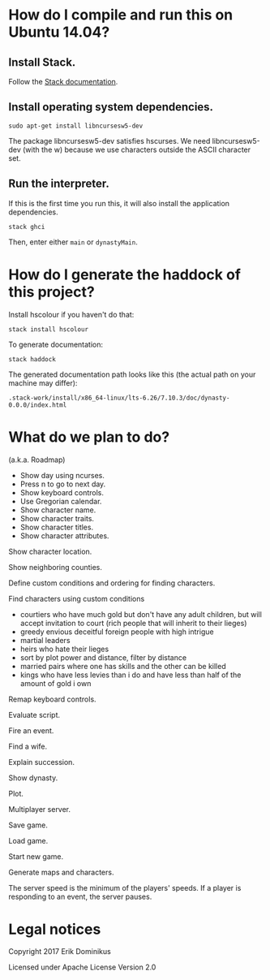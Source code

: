# How do I compile and run this on Ubuntu 14.04?

## Install Stack.

Follow the [Stack documentation](https://docs.haskellstack.org/en/stable/README/).

## Install operating system dependencies.

```
sudo apt-get install libncursesw5-dev
```

The package libncursesw5-dev satisfies hscurses.
We need libncursesw5-dev (with the w) because
we use characters outside the ASCII character set.

## Run the interpreter.

If this is the first time you run this,
it will also install the application dependencies.

```
stack ghci
```

Then, enter either `main` or `dynastyMain`.

# How do I generate the haddock of this project?

Install hscolour if you haven't do that:

```
stack install hscolour
```

To generate documentation:

```
stack haddock
```

The generated documentation path looks like this (the actual path on your machine may differ):

```
.stack-work/install/x86_64-linux/lts-6.26/7.10.3/doc/dynasty-0.0.0/index.html
```

# What do we plan to do?

(a.k.a. Roadmap)

- Show day using ncurses.
- Press n to go to next day.
- Show keyboard controls.
- Use Gregorian calendar.
- Show character name.
- Show character traits.
- Show character titles.
- Show character attributes.

Show character location.

Show neighboring counties.

Define custom conditions and ordering for finding characters.

Find characters using custom conditions
- courtiers who have much gold but don't have any adult children, but will accept invitation to court (rich people that will inherit to their lieges)
- greedy envious deceitful foreign people with high intrigue
- martial leaders
- heirs who hate their lieges
- sort by plot power and distance, filter by distance
- married pairs where one has skills and the other can be killed
- kings who have less levies than i do and have less than half of the amount of gold i own

Remap keyboard controls.

Evaluate script.

Fire an event.

Find a wife.

Explain succession.

Show dynasty.

Plot.

Multiplayer server.

Save game.

Load game.

Start new game.

Generate maps and characters.

The server speed is the minimum of the players' speeds. If a player is responding to an event, the server pauses.

# Legal notices

Copyright 2017 Erik Dominikus

Licensed under Apache License Version 2.0
